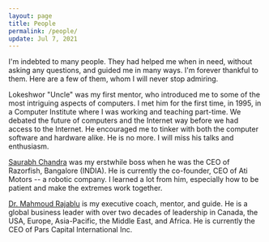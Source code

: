 ```yaml
---
layout: page
title: People
permalink: /people/
update: Jul 7, 2021
---
```


I'm indebted to many people. They had helped me when in need, without asking any questions, and guided me in many ways. I'm forever thankful to them. Here are a few of them, whom I will never stop admiring.

Lokeshwor "Uncle" was my first mentor, who introduced me to some of the most intriguing aspects of computers. I met him for the first time, in 1995, in a Computer Institute where I was working and teaching part-time. We debated the future of computers and the Internet way before we had access to the Internet. He encouraged me to tinker with both the computer software and hardware alike. He is no more. I will miss his talks and enthusiasm.

[Saurabh Chandra](https://www.linkedin.com/in/saurabhchandra/) was my erstwhile boss when he was the CEO of Razorfish, Bangalore (INDIA). He is currently the co-founder, CEO of Ati Motors -- a robotic company. I learned a lot from him, especially how to be patient and make the extremes work together.

[Dr. Mahmoud Rajablu](https://www.linkedin.com/in/mahmoud-rajablu/) is my executive coach, mentor, and guide. He is a global business leader with over two decades of leadership in Canada, the USA, Europe, Asia-Pacific, the Middle East, and Africa. He is currently the CEO of Pars Capital International Inc.